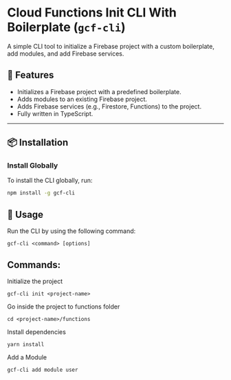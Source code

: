 # Cloud Functions Init CLI With Boilerplate (`gcf-cli`)

A simple CLI tool to initialize a Firebase project with a custom boilerplate, add modules, and add Firebase services.

## 🚀 Features

- Initializes a Firebase project with a predefined boilerplate.
- Adds modules to an existing Firebase project.
- Adds Firebase services (e.g., Firestore, Functions) to the project.
- Fully written in TypeScript.

---

## 📦 Installation

### **Install Globally**
To install the CLI globally, run:

```bash
npm install -g gcf-cli
```

## 🔧 Usage
Run the CLI by using the following command:

```
gcf-cli <command> [options]
```

## Commands:
Initialize the project

```
gcf-cli init <project-name>
```

Go inside the project to functions folder

```
cd <project-name>/functions
```

Install dependencies

```
yarn install
```

Add a Module

```
gcf-cli add module user
```



